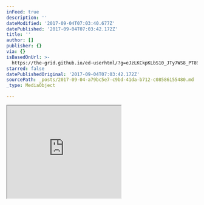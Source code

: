 ```yaml
---
inFeed: true
description: ''
dateModified: '2017-09-04T07:03:40.677Z'
datePublished: '2017-09-04T07:03:42.172Z'
title: ''
author: []
publisher: {}
via: {}
isBasedOnUrl: >-
  https://the-grid.github.io/ed-userhtml/?g=eJzLKCkpKLbS10_JTy7WS8_PT89J1UvOz9VPyy_KLdZP0U_VN3Rz9CwI9AlOySyKTPPwDQjwSg4LdLMMKPC38M_1yPAv9_YtNDFJDXRz9dSNjC8xSUuP8DQMinDUL8tMLQcZY19aXGBbnBafk5mXDQBgViaD
starred: false
datePublishedOriginal: '2017-09-04T07:03:42.172Z'
sourcePath: _posts/2017-09-04-a79bc5e7-c9bd-41da-b712-c08586155480.md
_type: MediaObject

---
```

<iframe src="https://the-grid.github.io/ed-userhtml/?g=eJzLKCkpKLbS10_JTy7WS8_PT89J1UvOz9VPyy_KLdZP0U_VN3Rz9CwI9AlOySyKTPPwDQjwSg4LdLMMKPC38M_1yPAv9_YtNDFJDXRz9dSNjC8xSUuP8DQMinDUL8tMLQcZY19aXGBbnBafk5mXDQBgViaD" height="244" style=""></iframe>